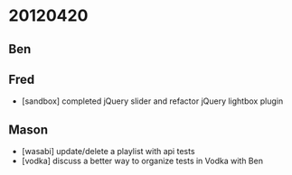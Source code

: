 # 20120420

## Ben



## Fred
- [sandbox] completed jQuery slider and refactor jQuery lightbox plugin



## Mason
- [wasabi] update/delete a playlist with api tests
- [vodka] discuss a better way to organize tests in Vodka with Ben